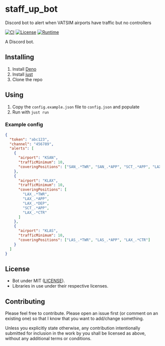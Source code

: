# staff_up_bot

Discord bot to alert when VATSIM airports have traffic but no controllers

[![CI](https://github.com/Celeo/staff_up_bot/workflows/CI/badge.svg?branch=master)](https://github.com/Celeo/staff_up_bot/actions?query=workflow%3ACI)
[![License](https://img.shields.io/badge/License-MIT-green)](LICENSE)
[![Runtime](https://img.shields.io/badge/runtime-Deno-orange)](https://deno.land/)

A Discord bot.

## Installing

1. Install [Deno](https://deno.land)
1. Install [just](https://github.com/casey/just)
1. Clone the repo

## Using

1. Copy the `config.example.json` file to `config.json` and populate
1. Run with `just run`

### Example config

```json
{
  "token": "abc123",
  "channel": "456789",
  "alerts": [
    {
      "airport": "KSAN",
      "trafficMinimum": 10,
      "coveringPositions": ["SAN_.*TWR", "SAN_.*APP", "SCT_.*APP", "LAX_.*CTR"]
    },
    {
      "airport": "KLAX",
      "trafficMinimum": 10,
      "coveringPositions": [
        "LAX_.*TWR",
        "LAX_.*APP",
        "LAX_.*DEP",
        "SCT_.*APP",
        "LAX_.*CTR"
      ]
    },
    {
      "airport": "KLAS",
      "trafficMinimum": 10,
      "coveringPositions": ["LAS_.*TWR", "LAS_.*APP", "LAX_.*CTR"]
    }
  ]
}

```

## License

- Bot under MIT ([LICENSE](LICENSE)).
- Libraries in use under their respective licenses.

## Contributing

Please feel free to contribute. Please open an issue first (or comment on an existing one) so that I know that you want to add/change something.

Unless you explicitly state otherwise, any contribution intentionally submitted for inclusion in the work by you shall be licensed as above, without any additional terms or conditions.
